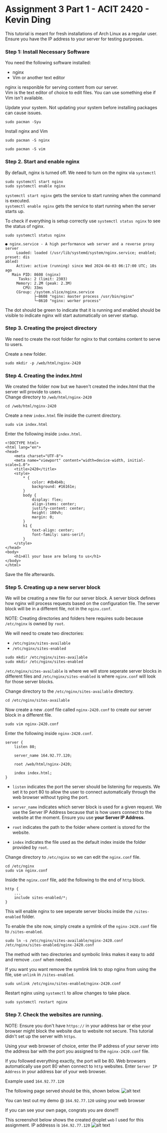 # Assignment 3 Part 1 - ACIT 2420 - Kevin Ding

This tutorial is meant for fresh installations of Arch Linux as a regular user. Ensure you have the IP address to your server for testing purposes.

### Step 1: Install Necessary Software

You need the following software installed:

- nginx
- Vim or another text editor

nginx is responible for serving content from our server.  
Vim is the text editor of choice to edit files. You can use something else if Vim isn't available.   

Update your system. Not updating your system before installing packages can cause issues.
```
sudo pacman -Syu
```

Install nginx and Vim
```
sudo pacman -S nginx
```
```
sudo pacman -S vim
```



### Step 2. Start and enable nginx

By default, nginx is turned off. We need to turn on the nginx via ```systemctl```

```
sudo systemctl start nginx
sudo systemctl enable nginx
```
```systemctl start nginx``` gets the service to start running when the command is executed.  
```systemctl enable nginx``` gets the service to start running when the server starts up.

To check if everything is setup correctly use ```systemctl status nginx``` to see the status of nginx.
```
sudo systemctl status nginx
```
```
● nginx.service - A high performance web server and a reverse proxy server
     Loaded: loaded (/usr/lib/systemd/system/nginx.service; enabled; preset: dis
abled)
     Active: active (running) since Wed 2024-04-03 06:17:00 UTC; 10s ago
   Main PID: 8608 (nginx)
      Tasks: 2 (limit: 2303)
     Memory: 2.2M (peak: 2.3M)
        CPU: 33ms
     CGroup: /system.slice/nginx.service
             ├─8608 "nginx: master process /usr/bin/nginx"
             └─8610 "nginx: worker process"
```
The dot should be green to indicate that it is running and enabled should be visible to indicate nginx will start automatically on server startup.

### Step 3. Creating the project directory

We need to create the root folder for nginx to that contains content to serve to users.  

Create a new folder.
```
sudo mkdir -p /web/html/nginx-2420
```

### Step 4. Creating the index.html
We created the folder now but we haven't created the index.html that the server will provide to users.  
Change directory to ```/web/html/nginx-2420```
```
cd /web/html/nginx-2420
```
Create a new ```index.html``` file inside the current directory.
```
sudo vim index.html
```
Enter the following inside ```index.html```.
```
<!DOCTYPE html>
<html lang="en">
<head>
    <meta charset="UTF-8">
    <meta name="viewport" content="width=device-width, initial-scale=1.0">
    <title>2420</title>
    <style>
        * {
            color: #db4b4b;
            background: #16161e;
        }
        body {
            display: flex;
            align-items: center;
            justify-content: center;
            height: 100vh;
            margin: 0;
        }
        h1 {
            text-align: center;
            font-family: sans-serif;
        }
    </style>
</head>
<body>
    <h1>All your base are belong to us</h1>
</body>
</html>
```

Save the file afterwards.

### Step 5. Creating up a new server block
We will be creating a new file for our server block. A server block defines how nginx will process requests based on the configuration file. The server block will  be in a different file, not in the ```nginx.conf```.  

NOTE: Creating directories and folders here requires sudo because ```/etc/nginx``` is owned by ```root```.

We will need to create two directories:  
- ```/etc/nginx/sites-available```
- ```/etc/nginx/sites-enabled```

```
sudo mkdir /etc/nginx/sites-available
sudo mkdir /etc/nginx/sites-enabled
```
```/etc/nginx/sites-available``` is where we will store seperate server blocks in different files and ```/etc/nginx/sites-enabled``` is where ```nginx.conf``` will look for those server blocks.  

Change directory to the ```/etc/nginx/sites-available``` directory.  
```
cd /etc/nginx/sites-available
```
Now create a new .conf file called ```nginx-2420.conf``` to create our server block in a different file.
```
sudo vim nginx-2420.conf
```
Enter the following inside ```nginx-2420.conf```.  

```
server {
    listen 80;

    server_name 164.92.77.120;

    root /web/html/nginx-2420;

    index index.html;
}
```
- ```listen``` indicates the port the server should be listening for requests. We set it to port 80 to allow the user to connect automatically through the web browser without typing the port.

- ```server_name``` indicates which server block is used for a given request. We use the Server IP Address because that is how users connect to the website at the moment. Ensure you use **your Server IP Address**.

- ```root``` indicates the path to the folder where content is stored for the website.

- ```index``` indicates the file used as the default index inside the folder provided by ```root```.


Change directory to ```/etc/nginx``` so we can edit the ```nginx.conf``` file.
```
cd /etc/nginx
sudo vim nginx.conf
```
Inside the ```nginx.conf``` file, add the following to the end of ```http``` block.
```
http {
    ...
    include sites-enabled/*;
}
```
This will enable nginx to see seperate server blocks inside the ```/sites-enabled``` folder.

To enable the site now, simply create a symlink of the ```nginx-2420.conf``` file to ```/sites-enabled```.
```
sudo ln -s /etc/nginx/sites-available/nginx-2420.conf /etc/nginx/sites-enabled/nginx-2420.conf
```
The method with two directories and symbolic links makes it easy to add and remove ```.conf``` when needed.

If you want you want remove the symlink link to stop nginx from using the file, use ```unlink``` in ```/sites-enabled```.
```
sudo unlink /etc/nginx/sites-enabled/nginx-2420.conf
```

Restart nginx using ```systemctl``` to allow changes to take place.
```
sudo systemctl restart nginx
```

### Step 7. Check the websites are running.

NOTE: Ensure you don't have ```https://``` in your address bar or else your browser might block the website due to website not secure. This tutorial didn't set up the server with ```https```.

Using your web browser of choice, enter the IP address of your server into the address bar with the port you assigned to the ```nginx-2420.conf``` file.  

If you followed everything exactly, the port will be 80. Web browsers automatically use port 80 when connect to ```http``` websites. Enter ```Server IP Address``` in your address bar of your web browser.  

Example used ```164.92.77.120```  

The following page served should be this, shown below.
![alt text](image.png)

You can test out my demo @ ```164.92.77.120``` using your web browser  

If you can see your own page, congrats you are done!!!

This screenshot below shows the created droplet ```web``` I used for this assignment. IP addresss is ```164.92.77.120```
![alt text](image-2.png)